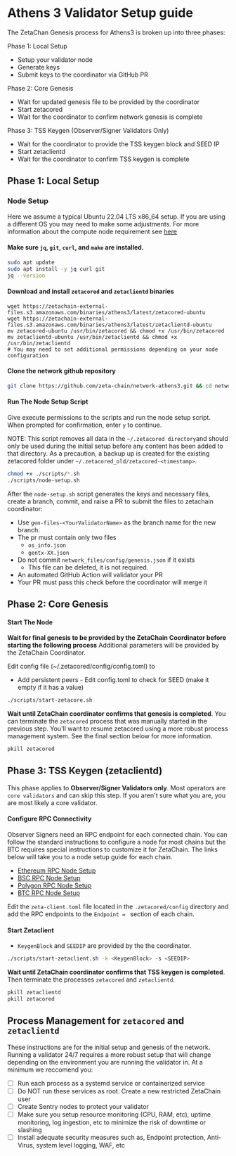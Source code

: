 # Athens 3 Validator Setup guide

The ZetaChan Genesis process for Athens3 is broken up into three phases:

Phase 1: Local Setup

- Setup your validator node
- Generate keys
- Submit keys to the coordinator via GitHub PR

Phase 2: Core Genesis

- Wait for updated genesis file to be provided by the coordinator
- Start zetacored
- Wait for the coordinator to confirm network genesis is complete

Phase 3: TSS Keygen (Observer/Signer Validators Only)

- Wait for the coordinator to provide the TSS keygen block and SEED IP
- Start zetaclientd
- Wait for the coordinator to confirm TSS keygen is complete

## Phase 1: Local Setup

### Node Setup

Here we assume a typical Ubuntu 22.04 LTS x86_64 setup. If you are using a
different OS you may need to make some adjustments. For more information about
the compute node requirement see [here](node_requirements.md)

#### Make sure `jq`, `git`, `curl`, and `make` are installed.

```bash
sudo apt update
sudo apt install -y jq curl git
jq --version
```

#### Download and install `zetacored` and `zetaclientd` binaries

```
wget https://zetachain-external-files.s3.amazonaws.com/binaries/athens3/latest/zetacored-ubuntu
wget https://zetachain-external-files.s3.amazonaws.com/binaries/athens3/latest/zetaclientd-ubuntu
mv zetacored-ubuntu /usr/bin/zetacored && chmod +x /usr/bin/zetacored
mv zetaclientd-ubuntu /usr/bin/zetaclientd && chmod +x /usr/bin/zetaclientd
# You may need to set additional permissions depending on your node configuration
```

#### Clone the network github repository

```bash
git clone https://github.com/zeta-chain/network-athens3.git && cd network-athens3
```

#### Run The Node Setup Script

Give execute permissions to the scripts and run the node setup script.
When prompted for confirmation, enter `y` to continue.

NOTE: This script removes all data in the `~/.zetacored directory`and should
only be used during the initial setup before any content has been added to that
directory. As a precaution, a backup up is created for the existing zetacored
folder under `~/.zetacored_old/zetacored-<timestamp>`. 

```bash
chmod +x ./scripts/*.sh
./scripts/node-setup.sh
```

After the `node-setup.sh` script generates the keys and necessary files, create
a branch, commit, and raise a PR to submit the files to zetachain coordinator:

- Use `gen-files-<YourValidatorName>` as the branch name for the new branch.
- The pr must contain only two files
  - `os_info.json`
  - `gentx-XX.json`
- Do not commit `network_files/config/genesis.json` if it exists
  - This file can be deleted, it is not required.
- An automated GitHub Action will validator your PR
- Your PR must pass this check before the coordinator will merge it

## Phase 2: Core Genesis

#### Start The Node

**Wait for final genesis to be provided by the ZetaChain Coordinator before
starting the following process** Additional parameters will be provided by the
ZetaChain Coordinator.

Edit config file (~/.zetacored/config/config.toml) to

- Add persistent peers - Edit config.toml to check for SEED (make it empty if
  it has a value)

```bash
./scripts/start-zetacore.sh
```

**Wait until ZetaChain coordinator confirms that genesis is completed**.
You can terminate the `zetacored` process that was manually started in the
previous step. You'll want to resume zetacored using a more robust process
management system. See the final section below for more information.

```bash
pkill zetacored
```

## Phase 3: TSS Keygen (zetaclientd)

This phase applies to **Observer/Signer Validators only**. Most operators are `core
validators` and can skip this step. If you aren't sure what you are, you are
most likely a core validator.

#### Configure RPC Connectivity

Observer Signers need an RPC endpoint for each connected chain. You can follow
the standard instructions to configure a node for most chains but the BTC
requires special instructions to customize it for ZetaChain. The links below
will take you to a node setup guide for each chain.

- [Ethereum RPC Node Setup](https://ethereum.org/en/developers/docs/nodes-and-clients/run-a-node/)
- [BSC RPC Node Setup](https://docs.bnbchain.org/docs/validator/fullnode/)
- [Polygon RPC Node Setup](https://wiki.polygon.technology/docs/category/run-a-full-node)
- [BTC RPC Node Setup](btc-rpc.md)

Edit the `zeta-client.toml` file located in the `.zetacored/config` directory
and add the RPC endpoints to the `Endpoint = ` section of each chain.

#### Start Zetaclient

- `KeygenBlock` and `SEEDIP` are provided by the the coordinator.

```bash
./scripts/start-zetaclient.sh -k <KeygenBlock> -s <SEEDIP>
```

**Wait until ZetaChain coordinator confirms that TSS keygen is completed**.
Then terminate the processes `zetacored` and `zetaclientd`.

```bash
pkill zetaclientd
pkill zetacored
```

## Process Management for `zetacored` and `zetaclientd`

These instructions are for the initial setup and genesis of the network. Running
a validator 24/7 requires a more robust setup that will change depending on the
environment you are running the validator in. At a minimum we reccomend you:

- [ ] Run each process as a systemd service or containerized service
- [ ] Do NOT run these services as root. Create a new restricted ZetaChain user
- [ ] Create Sentry nodes to protect your validator
- [ ] Make sure you setup resource monitoring (CPU, RAM, etc), uptime
      monitoring, log ingestion, etc to minimize the risk of downtime or slashing
- [ ] Install adequate security measures such as, Endpoint protection, Anti-Virus,
      system level logging, WAF, etc
